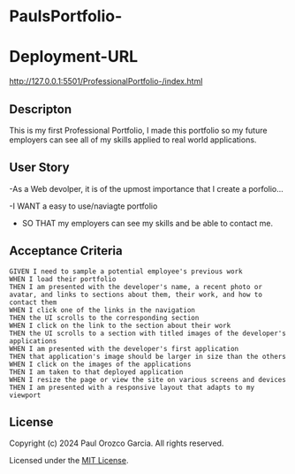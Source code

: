 # PaulsPortfolio- 

# Deployment-URL
  http://127.0.0.1:5501/ProfessionalPortfolio-/index.html

## Descripton 

This is my first Professional Portfolio, I made this portfolio so my future employers can see all of my skills applied to real world applications.

## User Story
-As a Web devolper, it is of the upmost importance that I create a porfolio...

-I WANT a easy to use/naviagte portfolio

- SO THAT my employers can see my skills and be able to contact me. 



## Acceptance Criteria

```
GIVEN I need to sample a potential employee's previous work
WHEN I load their portfolio
THEN I am presented with the developer's name, a recent photo or avatar, and links to sections about them, their work, and how to contact them
WHEN I click one of the links in the navigation
THEN the UI scrolls to the corresponding section
WHEN I click on the link to the section about their work
THEN the UI scrolls to a section with titled images of the developer's applications
WHEN I am presented with the developer's first application
THEN that application's image should be larger in size than the others
WHEN I click on the images of the applications
THEN I am taken to that deployed application
WHEN I resize the page or view the site on various screens and devices
THEN I am presented with a responsive layout that adapts to my viewport
```

## License

Copyright (c) 2024 Paul Orozco Garcia. All rights reserved.

Licensed under the [MIT License](https://choosealicense.com/licenses/mit).
